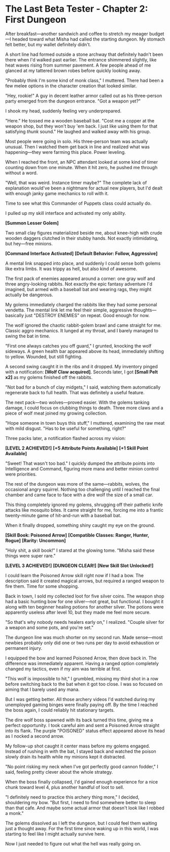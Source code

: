 # The Last Beta Tester - Chapter 2: First Dungeon

After breakfast—another sandwich and coffee to stretch my meager budget—I headed toward what Misha had called the starting dungeon. My stomach felt better, but my wallet definitely didn't.

A short line had formed outside a stone archway that definitely hadn't been there when I'd walked past earlier. The entrance shimmered slightly, like heat waves rising from summer pavement. A few people ahead of me glanced at my tattered brown robes before quickly looking away.

"Probably think I'm some kind of monk class," I muttered. There had been a few melee options in the character creation that looked similar.

"Hey, rookie!" A guy in decent leather armor called out as his three-person party emerged from the dungeon entrance. "Got a weapon yet?"

I shook my head, suddenly feeling very underprepared.

"Here." He tossed me a wooden baseball bat. "Cost me a copper at the weapon shop, but they won't buy 'em back. I just like using them for that satisfying *thunk* sound." He laughed and walked away with his group.

Most people were going in solo. His three-person team was actually unusual. Then I watched them get back in line and realized what was happening—they were farming this place. Power leveling.

When I reached the front, an NPC attendant looked at some kind of timer counting down from one minute. When it hit zero, he pushed me through without a word.

"Well, that was weird. Instance timer maybe?" The complete lack of explanation would've been a nightmare for actual new players, but I'd dealt with enough janky game mechanics to roll with it.

Time to see what this Commander of Puppets class could actually do.

I pulled up my skill interface and activated my only ability.

**[Summon Lesser Golem]**

Two small clay figures materialized beside me, about knee-high with crude wooden daggers clutched in their stubby hands. Not exactly intimidating, but hey—free minions.

**[Command Interface Activated]**
**[Default Behavior: Follow, Aggressive]**

A mental link snapped into place, and suddenly I could sense both golems like extra limbs. It was trippy as hell, but also kind of awesome.

The first pack of enemies appeared around a corner: one gray wolf and three angry-looking rabbits. Not exactly the epic fantasy adventure I'd imagined, but armed with a baseball bat and wearing rags, they might actually be dangerous.

My golems immediately charged the rabbits like they had some personal vendetta. The mental link let me feel their simple, aggressive thoughts—basically just "DESTROY ENEMIES" on repeat. Good enough for now.

The wolf ignored the chaotic rabbit-golem brawl and came straight for me. Classic aggro mechanics. It lunged at my throat, and I barely managed to swing the bat in time.

"First one always catches you off guard," I grunted, knocking the wolf sideways. A green health bar appeared above its head, immediately shifting to yellow. Wounded, but still fighting.

A second swing caught it in the ribs and it dropped. My inventory pinged with a notification: **[Wolf Claw acquired]**. Seconds later, I got **[Small Pelt x2]** as my golems finished off the rabbits.

"Not bad for a bunch of clay midgets," I said, watching them automatically regenerate back to full health. That was definitely a useful feature.

The next pack—two wolves—proved easier. With the golems tanking damage, I could focus on clubbing things to death. Three more claws and a piece of wolf meat joined my growing collection.

"Hope someone in town buys this stuff," I muttered, examining the raw meat with mild disgust. "Has to be useful for something, right?"

Three packs later, a notification flashed across my vision:

**[LEVEL 2 ACHIEVED!]**
**[+5 Attribute Points Available]**
**[+1 Skill Point Available]**

"Sweet! That wasn't too bad." I quickly dumped the attribute points into Intelligence and Command, figuring more mana and better minion control were priorities.

The rest of the dungeon was more of the same—rabbits, wolves, the occasional angry squirrel. Nothing too challenging until I reached the final chamber and came face to face with a dire wolf the size of a small car.

This thing completely ignored my golems, shrugging off their pathetic knife attacks like mosquito bites. It came straight for me, forcing me into a frantic twenty-minute game of hit-and-run with a baseball bat.

When it finally dropped, something shiny caught my eye on the ground.

**[Skill Book: Poisoned Arrow]**
**[Compatible Classes: Ranger, Hunter, Rogue]**
**[Rarity: Uncommon]**

"Holy shit, a skill book!" I stared at the glowing tome. "Misha said these things were super rare."

**[LEVEL 3 ACHIEVED!]**
**[DUNGEON CLEAR!]**
**[New Skill Slot Unlocked!]**

I could learn the Poisoned Arrow skill right now if I had a bow. The description said it created magical arrows, but required a ranged weapon to fire them. Time for some shopping.

Back in town, I sold my collected loot for five silver coins. The weapon shop had a basic hunting bow for one silver—not great, but functional. I bought it along with ten beginner healing potions for another silver. The potions were apparently useless after level 10, but they made me feel more secure.

"So that's why nobody needs healers early on," I realized. "Couple silver for a weapon and some pots, and you're set."

The dungeon line was much shorter on my second run. Made sense—most newbies probably only did one or two runs per day to avoid exhaustion or permanent injury.

I equipped the bow and learned Poisoned Arrow, then dove back in. The difference was immediately apparent. Having a ranged option completely changed my tactics, even if my aim was terrible at first.

"This wolf is impossible to hit," I grumbled, missing my third shot in a row before switching back to the bat when it got too close. I was so focused on aiming that I barely used any mana.

But I was getting better. All those archery videos I'd watched during my unemployed gaming binges were finally paying off. By the time I reached the boss again, I could reliably hit stationary targets.

The dire wolf boss spawned with its back turned this time, giving me a perfect opportunity. I took careful aim and sent a Poisoned Arrow straight into its flank. The purple "POISONED" status effect appeared above its head as I nocked a second arrow.

My follow-up shot caught it center mass before my golems engaged. Instead of rushing in with the bat, I stayed back and watched the poison slowly drain its health while my minions kept it distracted.

"No point risking my neck when I've got perfectly good cannon fodder," I said, feeling pretty clever about the whole strategy.

When the boss finally collapsed, I'd gained enough experience for a nice chunk toward level 4, plus another handful of loot to sell.

"I definitely need to practice this archery thing more," I decided, shouldering my bow. "But first, I need to find somewhere better to sleep than that cafe. And maybe some actual armor that doesn't look like I robbed a monk."

The golems dissolved as I left the dungeon, but I could feel them waiting just a thought away. For the first time since waking up in this world, I was starting to feel like I might actually survive here.

Now I just needed to figure out what the hell was really going on.